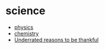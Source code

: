 # science

- [physics](./physics.md)
- [chemistry](./chemistry.md)
- [Underrated reasons to be thankful](https://dynomight.net/thanks/)

